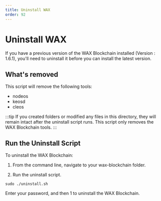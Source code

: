 ```yaml
---
title: Uninstall WAX
order: 92
---
```


# Uninstall WAX

If you have a previous version of the WAX Blockchain installed (Version : 1.6.1), you'll need to uninstall it before you can install the latest version. 

## What's removed

This script will remove the following tools:

* nodeos
* keosd
* cleos

:::tip
If you created folders or modified any files in this directory, they will remain intact after the uninstall script runs. This script only removes the WAX Blockchain tools.
:::

## Run the Uninstall Script

To uninstall the WAX Blockchain:

1. From the command line, navigate to your wax-blockchain folder.

2. Run the uninstall script.

```
sudo ./uninstall.sh
```

Enter your password, and then 1 to uninstall the WAX Blockchain. 

